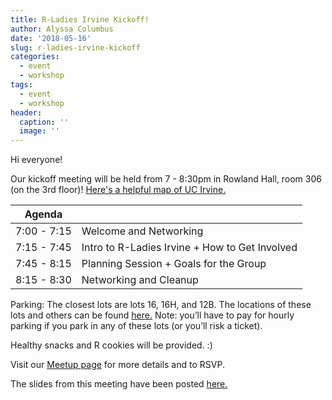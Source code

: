 ```yaml
---
title: R-Ladies Irvine Kickoff!
author: Alyssa Columbus
date: '2018-05-16'
slug: r-ladies-irvine-kickoff
categories:
  - event
  - workshop
tags:
  - event
  - workshop
header:
  caption: ''
  image: ''
---
```

Hi everyone!

Our kickoff meeting will be held from 7 - 8:30pm in Rowland Hall, room 306 (on the 3rd floor)!
[Here's a helpful map of UC Irvine.](https://communications.uci.edu/documents/pdf/UCI_16_map_campus.pdf)

| Agenda |    |
|-------------|------------------------|
| 7:00 - 7:15 | Welcome and Networking |
| 7:15 - 7:45 | Intro to R-Ladies Irvine + How to Get Involved |
| 7:45 - 8:15 | Planning Session + Goals for the Group |
| 8:15 - 8:30 | Networking and Cleanup |

Parking: The closest lots are lots 16, 16H, and 12B. The locations of these lots and others can be found [here.](https://communications.uci.edu/documents/pdf/UCI_12_map_vis_pkg.pdf)
Note: you’ll have to pay for hourly parking if you park in any of these lots (or you’ll risk a ticket).

Healthy snacks and R cookies will be provided. :)

Visit our [Meetup page](https://www.meetup.com/rladies-irvine/events/249822921/) for more details and to RSVP.

The slides from this meeting have been posted [here.](https://github.com/rladies-irvine/presentations/blob/master/R-LadiesIrvine_Kickoff.pdf)